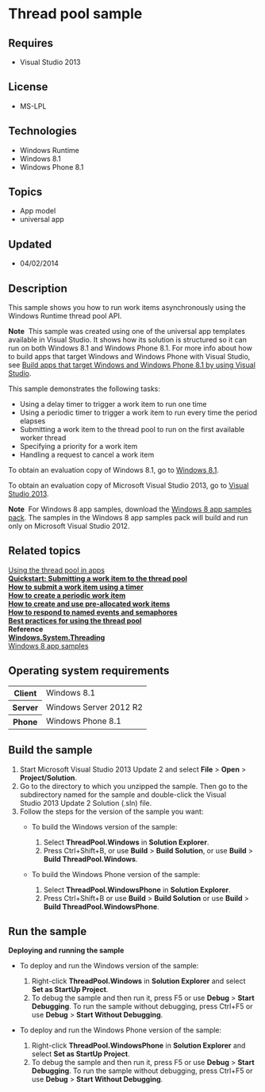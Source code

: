 # Thread pool sample
## Requires
- Visual Studio 2013
## License
- MS-LPL
## Technologies
- Windows Runtime
- Windows 8.1
- Windows Phone 8.1
## Topics
- App model
- universal app
## Updated
- 04/02/2014
## Description

<div id="mainSection">
<p>This sample shows you how to run work items asynchronously using the Windows Runtime thread pool API.
</p>
<p class="note"><b>Note</b>&nbsp;&nbsp;This sample was created using one of the universal app templates available in Visual Studio. It shows how its solution is structured so it can run on both Windows&nbsp;8.1 and Windows Phone 8.1. For more info about how to build apps
 that target Windows and Windows Phone with Visual Studio, see <a href="http://msdn.microsoft.com/library/windows/apps/dn609832">
Build apps that target Windows and Windows Phone 8.1 by using Visual Studio</a>.</p>
<p>This sample demonstrates the following tasks:</p>
<ul>
<li>Using a delay timer to trigger a work item to run one time </li><li>Using a periodic timer to trigger a work item to run every time the period elapses
</li><li>Submitting a work item to the thread pool to run on the first available worker thread
</li><li>Specifying a priority for a work item </li><li>Handling a request to cancel a work item </li></ul>
<p>To obtain an evaluation copy of Windows&nbsp;8.1, go to <a href="http://go.microsoft.com/fwlink/p/?linkid=301696">
Windows&nbsp;8.1</a>.</p>
<p>To obtain an evaluation copy of Microsoft Visual Studio&nbsp;2013, go to <a href="http://go.microsoft.com/fwlink/p/?linkid=301697">
Visual Studio&nbsp;2013</a>.</p>
<p></p>
<p class="note"><b>Note</b>&nbsp;&nbsp;For Windows&nbsp;8 app samples, download the <a href="http://go.microsoft.com/fwlink/p/?LinkId=301698">
Windows&nbsp;8 app samples pack</a>. The samples in the Windows&nbsp;8 app samples pack will build and run only on Microsoft Visual Studio&nbsp;2012.</p>
<p></p>
<h2><a id="related_topics"></a>Related topics</h2>
<dl><dt><a href="http://msdn.microsoft.com/library/windows/apps/hh465290">Using the thread pool in apps</a>
</dt><dt><b></b></dt><dt><a href="http://msdn.microsoft.com/library/windows/apps/jj248677"><b>Quickstart: Submitting a work item to the thread pool</b></a>
</dt><dt><a href="http://msdn.microsoft.com/library/windows/apps/jj248675"><b>How to submit a work item using a timer</b></a>
</dt><dt><a href="http://msdn.microsoft.com/library/windows/apps/jj248676"><b>How to create a periodic work item</b></a>
</dt><dt><a href="http://msdn.microsoft.com/library/windows/apps/jj248673"><b>How to create and use pre-allocated work items</b></a>
</dt><dt><a href="http://msdn.microsoft.com/library/windows/apps/jj248674"><b>How to respond to named events and semaphores</b></a>
</dt><dt><a href="http://msdn.microsoft.com/library/windows/apps/jj248672"><b>Best practices for using the thread pool</b></a>
</dt><dt><b>Reference</b> </dt><dt><a href="http://msdn.microsoft.com/library/windows/apps/br229642"><b>Windows.System.Threading</b></a>
</dt><dt><a href="http://go.microsoft.com/fwlink/p/?LinkID=227694">Windows 8 app samples</a>
</dt></dl>
<h2>Operating system requirements</h2>
<table>
<tbody>
<tr>
<th>Client</th>
<td><dt>Windows&nbsp;8.1 </dt></td>
</tr>
<tr>
<th>Server</th>
<td><dt>Windows Server&nbsp;2012&nbsp;R2 </dt></td>
</tr>
<tr>
<th>Phone</th>
<td><dt>Windows Phone 8.1 </dt></td>
</tr>
</tbody>
</table>
<h2>Build the sample</h2>
<p></p>
<ol>
<li>Start Microsoft Visual Studio&nbsp;2013 Update&nbsp;2 and select <b>File</b> &gt; <b>Open</b> &gt;
<b>Project/Solution</b>. </li><li>Go to the directory to which you unzipped the sample. Then go to the subdirectory named for the sample and double-click the Visual Studio&nbsp;2013 Update&nbsp;2 Solution (.sln) file.
</li><li>Follow the steps for the version of the sample you want:
<ul>
<li>
<p>To build the Windows version of the sample:</p>
<ol>
<li>Select <b>ThreadPool.Windows</b> in <b>Solution Explorer</b>. </li><li>Press Ctrl&#43;Shift&#43;B, or use <b>Build</b> &gt; <b>Build Solution</b>, or use <b>
Build</b> &gt; <b>Build ThreadPool.Windows</b>. </li></ol>
</li><li>
<p>To build the Windows Phone version of the sample:</p>
<ol>
<li>Select <b>ThreadPool.WindowsPhone</b> in <b>Solution Explorer</b>. </li><li>Press Ctrl&#43;Shift&#43;B or use <b>Build</b> &gt; <b>Build Solution</b> or use <b>Build</b> &gt;
<b>Build ThreadPool.WindowsPhone</b>. </li></ol>
</li></ul>
</li></ol>
<p></p>
<h2>Run the sample</h2>
<p><b>Deploying and running the sample</b></p>
<ul>
<li>
<p>To deploy and run the Windows version of the sample:</p>
<ol>
<li>Right-click <b>ThreadPool.Windows</b> in <b>Solution Explorer</b> and select <b>
Set as StartUp Project</b>. </li><li>To debug the sample and then run it, press F5 or use <b>Debug</b> &gt; <b>Start Debugging</b>. To run the sample without debugging, press Ctrl&#43;F5 or use
<b>Debug</b> &gt; <b>Start Without Debugging</b>. </li></ol>
</li><li>
<p>To deploy and run the Windows Phone version of the sample:</p>
<ol>
<li>Right-click <b>ThreadPool.WindowsPhone</b> in <b>Solution Explorer</b> and select
<b>Set as StartUp Project</b>. </li><li>To debug the sample and then run it, press F5 or use <b>Debug</b> &gt; <b>Start Debugging</b>. To run the sample without debugging, press Ctrl&#43;F5 or use
<b>Debug</b> &gt; <b>Start Without Debugging</b>. </li></ol>
</li></ul>
</div>

